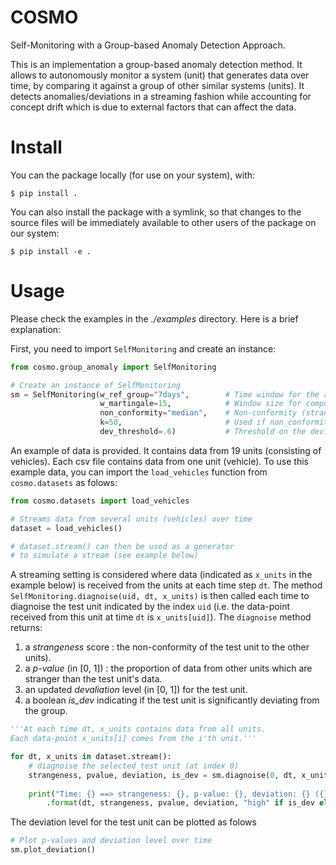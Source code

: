 # COSMO
Self-Monitoring with a Group-based Anomaly Detection Approach.

This is an implementation a group-based anomaly detection method. It allows to autonomously monitor a system (unit) that generates data over time, by comparing it against a group of other similar systems (units). It detects anomalies/deviations in a streaming fashion while accounting for concept drift which is due to external factors that can affect the data.

# Install
You can the package locally (for use on your system), with:
```
$ pip install .
```

You can also install the package with a symlink, so that changes to the source files will be immediately available to other users of the package on our system:
```
$ pip install -e .
```

# Usage
Please check the examples in the *./examples* directory. Here is a brief explanation:

First, you need to import `SelfMonitoring` and create an instance:
```python
from cosmo.group_anomaly import SelfMonitoring

# Create an instance of SelfMonitoring
sm = SelfMonitoring(w_ref_group="7days",        # Time window for the reference group
                    w_martingale=15,            # Window size for computing the deviation level
                    non_conformity="median",    # Non-conformity (strangeness) measure: "median" or "knn"
                    k=50,                       # Used if non_conformity is "knn"
                    dev_threshold=.6)           # Threshold on the deviation level
```

An example of data is provided. It contains data from 19 units (consisting of vehicles). Each csv file contains data from one unit (vehicle). To use this example data, you can import the `load_vehicles` function from `cosmo.datasets` as folows:
```python
from cosmo.datasets import load_vehicles

# Streams data from several units (vehicles) over time
dataset = load_vehicles()

# dataset.stream() can then be used as a generator
# to simulate a stream (see example below)
```

A streaming setting is considered where data (indicated as `x_units` in the example below) is received from the units at each time step `dt`. The method `SelfMonitoring.diagnoise(uid, dt, x_units)` is then called each time to diagnoise the test unit indicated by the index `uid` (i.e. the data-point received from this unit at time `dt` is `x_units[uid]`). The `diagnoise` method returns:
1. a *strangeness* score : the non-conformity of the test unit to the other units).
2. a *p-value* (in [0, 1]) : the proportion of data from other units which are stranger than the test unit's data.
3. an updated *devaliation* level (in [0, 1]) for the test unit.
4. a boolean *is_dev* indicating if the test unit is significantly deviating from the group.
```python
'''At each time dt, x_units contains data from all units.
Each data-point x_units[i] comes from the i'th unit.'''

for dt, x_units in dataset.stream():
    # diagnoise the selected test unit (at index 0)
    strangeness, pvalue, deviation, is_dev = sm.diagnoise(0, dt, x_units)
    
    print("Time: {} ==> strangeness: {}, p-value: {}, deviation: {} ({})"
        .format(dt, strangeness, pvalue, deviation, "high" if is_dev else "low"))
```

The deviation level for the test unit can be plotted as folows
```python
# Plot p-values and deviation level over time
sm.plot_deviation()
```
